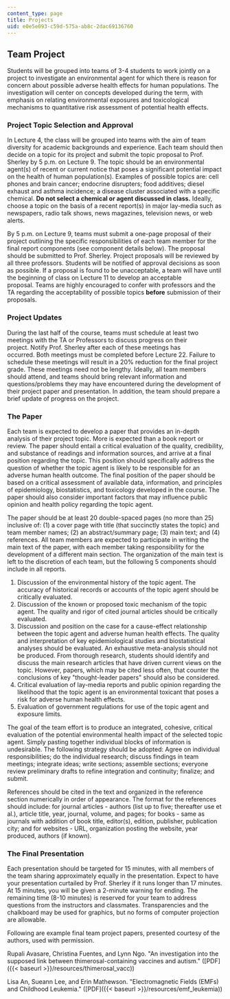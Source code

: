 ```yaml
---
content_type: page
title: Projects
uid: e0e5e093-c59d-575a-ab8c-2dac69136760
---
```


Team Project
------------

Students will be grouped into teams of 3-4 students to work jointly on a project to investigate an environmental agent for which there is reason for concern about possible adverse health effects for human populations. The investigation will center on concepts developed during the term, with emphasis on relating environmental exposures and toxicological mechanisms to quantitative risk assessment of potential health effects.

### Project Topic Selection and Approval

In Lecture 4, the class will be grouped into teams with the aim of team diversity for academic backgrounds and experience. Each team should then decide on a topic for its project and submit the topic proposal to Prof. Sherley by 5 p.m. on Lecture 9. The topic should be an environmental agent(s) of recent or current notice that poses a significant potential impact on the health of human population(s). Examples of possible topics are: cell phones and brain cancer; endocrine disrupters; food additives; diesel exhaust and asthma incidence; a disease cluster associated with a specific chemical. **Do not select a chemical or agent discussed in class.** Ideally, choose a topic on the basis of a recent report(s) in major lay-media such as newspapers, radio talk shows, news magazines, television news, or web alerts.

By 5 p.m. on Lecture 9, teams must submit a one-page proposal of their project outlining the specific responsibilities of each team member for the final report components (see component details below). The proposal should be submitted to Prof. Sherley. Project proposals will be reviewed by all three professors. Students will be notified of approval decisions as soon as possible. If a proposal is found to be unacceptable, a team will have until the beginning of class on Lecture 11 to develop an acceptable proposal. Teams are highly encouraged to confer with professors and the TA regarding the acceptability of possible topics **before** submission of their proposals.

### Project Updates

During the last half of the course, teams must schedule at least two meetings with the TA or Professors to discuss progress on their project. Notify Prof. Sherley after each of these meetings has occurred. Both meetings must be completed before Lecture 22. Failure to schedule these meetings will result in a 20% reduction for the final project grade. These meetings need not be lengthy. Ideally, all team members should attend, and teams should bring relevant information and questions/problems they may have encountered during the development of their project paper and presentation. In addition, the team should prepare a brief update of progress on the project.

### The Paper

Each team is expected to develop a paper that provides an in-depth analysis of their project topic. More is expected than a book report or review. The paper should entail a critical evaluation of the quality, credibility, and substance of readings and information sources, and arrive at a final position regarding the topic. This position should specifically address the question of whether the topic agent is likely to be responsible for an adverse human health outcome. The final position of the paper should be based on a critical assessment of available data, information, and principles of epidemiology, biostatistics, and toxicology developed in the course. The paper should also consider important factors that may influence public opinion and health policy regarding the topic agent.

The paper should be at least 20 double-spaced pages (no more than 25) inclusive of: (1) a cover page with title (that succinctly states the topic) and team member names; (2) an abstract/summary page; (3) main text; and (4) references. All team members are expected to participate in writing the main text of the paper, with each member taking responsibility for the development of a different main section. The organization of the main text is left to the discretion of each team, but the following 5 components should include in all reports.

1.  Discussion of the environmental history of the topic agent. The accuracy of historical records or accounts of the topic agent should be critically evaluated.
2.  Discussion of the known or proposed toxic mechanism of the topic agent. The quality and rigor of cited journal articles should be critically evaluated.
3.  Discussion and position on the case for a cause-effect relationship between the topic agent and adverse human health effects. The quality and interpretation of key epidemiological studies and biostatistical analyses should be evaluated. An exhaustive meta-analysis should not be produced. From thorough research, students should identify and discuss the main research articles that have driven current views on the topic. However, papers, which may be cited less often, that counter the conclusions of key "thought-leader papers" should also be considered.
4.  Critical evaluation of lay-media reports and public opinion regarding the likelihood that the topic agent is an environmental toxicant that poses a risk for adverse human health effects.
5.  Evaluation of government regulations for use of the topic agent and exposure limits.

The goal of the team effort is to produce an integrated, cohesive, critical evaluation of the potential environmental health impact of the selected topic agent. Simply pasting together individual blocks of information is undesirable. The following strategy should be adopted: Agree on individual responsibilities; do the individual research; discuss findings in team meetings; integrate ideas; write sections; assemble sections; everyone review preliminary drafts to refine integration and continuity; finalize; and submit.

References should be cited in the text and organized in the reference section numerically in order of appearance. The format for the references should include: for journal articles - authors (list up to five; thereafter use et al.), article title, year, journal, volume, and pages; for books - same as journals with addition of book title, editor(s), edition, publisher, publication city; and for websites - URL, organization posting the website, year produced, authors (if known).

### The Final Presentation

Each presentation should be targeted for 15 minutes, with all members of the team sharing approximately equally in the presentation. Expect to have your presentation curtailed by Prof. Sherley if it runs longer than 17 minutes. At 15 minutes, you will be given a 2-minute warning for ending. The remaining time (8-10 minutes) is reserved for your team to address questions from the instructors and classmates. Transparencies and the chalkboard may be used for graphics, but no forms of computer projection are allowable.

Following are example final team project papers, presented courtesy of the authors, used with permission.

Rupali Avasare, Christina Fuentes, and Lynn Ngo. "An investigation into the supposed link between thimerosal-containing vaccines and autism." ([PDF]({{< baseurl >}}/resources/thimerosal_vacc))

Lisa An, Sueann Lee, and Erin Mathewson. "Electromagnetic Fields (EMFs) and Childhood Leukemia." ([PDF]({{< baseurl >}}/resources/emf_leukemia))